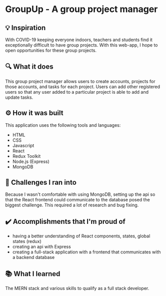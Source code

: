 ﻿# GroupUp - A group project manager
💡 Inspiration
--------------

With COVID-19 keeping everyone indoors, teachers and students find it exceptionally difficult to have group projects. With this web-app, I hope to open opportunities for these group projects.

🔍 What it does
----------------

This group project manager allows users to create accounts, projects for those accounts, and tasks for each project. Users can add other registered users so that any user added to a particular project is able to add and update tasks.

⚙️ How it was built
--------------------

This application uses the following tools and languages:
- HTML
- CSS
- Javascript
- React
- Redux Toolkit
- Node.js (Express)
- MongoDB

🚧 Challenges I ran into
-----------------------
Because I wasn't comfortable with using MongoDB, setting up the api so that the React frontend could communicate to the database posed the biggest challenge. This required a lot of research and bug fixing.

✔️ Accomplishments that I'm proud of
-------------------------------------
- having a better understanding of React components, states, global states (redux)
- creating an api with Express
- creating a full-stack application with a frontend that communicates with a backend database

📚 What I learned
------------------
The MERN stack and various skills to qualify as a full stack developer. 

